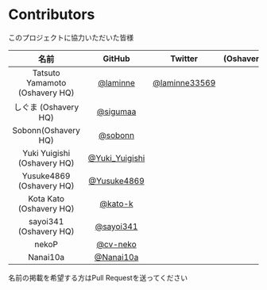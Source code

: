 # Contributors
このプロジェクトに協力いただいた皆様

| 名前 | GitHub | Twitter | (Oshavery) | 貢献内容 |
| :-: | :-: | :-: | :-: | :-: |
| Tatsuto Yamamoto (Oshavery HQ) | [@laminne](https://github.com/laminne) | [@laminne33569](https://twitter.com/laminne33569) | | Coding/Documentation |
| しぐま (Oshavery HQ) | [@sigumaa](https://github.com/sigumaa) |  | | Coding / Manager |
| Sobonn(Oshavery HQ) | [@sobonn](https://github.com/sobonn) | | | Coding |
| Yuki Yuigishi (Oshavery HQ) | [@Yuki_Yuigishi](https://github.com/Yukiyuigishi) | | | (Frontend) Coding / Manager |
| Yusuke4869 (Oshavery HQ) | [@Yusuke4869](https://github.com/yusuke4869) | | | Coding / (Frontend) Styling |
| Kota Kato (Oshavery HQ) | [@kato-k](https://github.com/kato-k) | | | (Frontend) Coding |
| sayoi341 (Oshavery HQ) | [@sayoi341](https://github.com/sayoi341) | | | (Frontend) Coding |
| nekoP | [@cv-neko](https://github.com/cv-neko) | | | (Frontend) Design |
| Nanai10a | [@Nanai10a](https://github.com/Nanai10a) | | | Logo Designer |

名前の掲載を希望する方はPull Requestを送ってください
